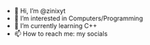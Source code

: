 - 👋 Hi, I’m @zinixyt
- 👀 I’m interested in Computers/Programming
- 🌱 I’m currently learning C++
- 📫 How to reach me: my socials

<!---
zinixyt/zinixyt is a ✨ special ✨ repository because its `README.md` (this file) appears on your GitHub profile.
You can click the Preview link to take a look at your changes.
--->
